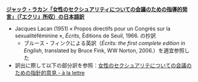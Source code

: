 **[ジャック・ラカン「女性のセクシュアリティについての会議のための指導的発言」（『エクリ』所収）の日本語訳](https://github.com/kyonenya/propos-sexualite-feminine/blob/main/女性のセクシュアリティについての会議のための指導的発言.md)**

- Jacques Lacan (1951) « Propos directifs pour un Congrès sur la sexualitéféminine », *Écrits*, Éditions de Seuil, 1966. の抄訳
    - ブルース・フィンクによる英訳（*Écrits: the first complete edition in English*, translated by Bruce Fink, WW Norton, 2006.）を適宜参照した
- 訳出に際して以下の部分訳を参照：[女性のセクシュアリテについての会議のための指針的意見 - à la lettre](https://psychanalyse.hatenablog.com/entry/20041124/p1)
